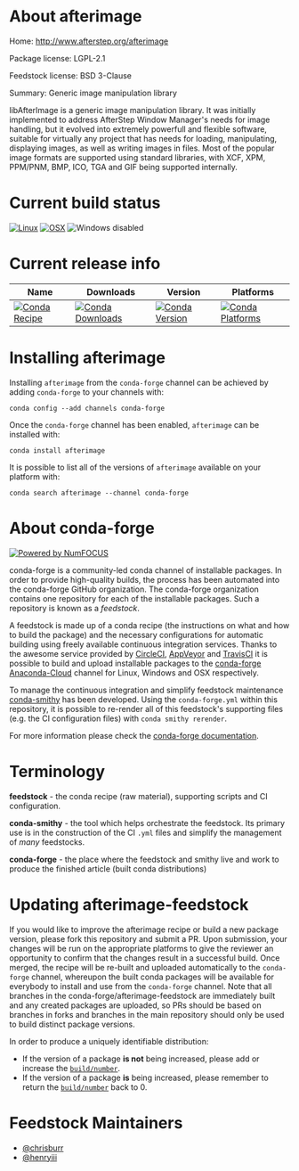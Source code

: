 <!--
# -*- mode: jinja -*-
-->

About afterimage
================

Home: http://www.afterstep.org/afterimage

Package license: LGPL-2.1

Feedstock license: BSD 3-Clause

Summary: Generic image manipulation library

libAfterImage is a generic image manipulation library. It was initially
implemented to address AfterStep Window Manager's needs for image handling,
but it evolved into extremely powerfull and flexible software, suitable for
virtually any project that has needs for loading, manipulating, displaying
images, as well as writing images in files. Most of the popular image
formats are supported using standard libraries, with XCF, XPM, PPM/PNM,
BMP, ICO, TGA and GIF being supported internally.


Current build status
====================

[![Linux](https://img.shields.io/circleci/project/github/conda-forge/afterimage-feedstock/master.svg?label=Linux)](https://circleci.com/gh/conda-forge/afterimage-feedstock)
[![OSX](https://img.shields.io/travis/conda-forge/afterimage-feedstock/master.svg?label=macOS)](https://travis-ci.org/conda-forge/afterimage-feedstock)
![Windows disabled](https://img.shields.io/badge/Windows-disabled-lightgrey.svg)

Current release info
====================

| Name | Downloads | Version | Platforms |
| --- | --- | --- | --- |
| [![Conda Recipe](https://img.shields.io/badge/recipe-afterimage-green.svg)](https://anaconda.org/conda-forge/afterimage) | [![Conda Downloads](https://img.shields.io/conda/dn/conda-forge/afterimage.svg)](https://anaconda.org/conda-forge/afterimage) | [![Conda Version](https://img.shields.io/conda/vn/conda-forge/afterimage.svg)](https://anaconda.org/conda-forge/afterimage) | [![Conda Platforms](https://img.shields.io/conda/pn/conda-forge/afterimage.svg)](https://anaconda.org/conda-forge/afterimage) |

Installing afterimage
=====================

Installing `afterimage` from the `conda-forge` channel can be achieved by adding `conda-forge` to your channels with:

```
conda config --add channels conda-forge
```

Once the `conda-forge` channel has been enabled, `afterimage` can be installed with:

```
conda install afterimage
```

It is possible to list all of the versions of `afterimage` available on your platform with:

```
conda search afterimage --channel conda-forge
```


About conda-forge
=================

[![Powered by NumFOCUS](https://img.shields.io/badge/powered%20by-NumFOCUS-orange.svg?style=flat&colorA=E1523D&colorB=007D8A)](http://numfocus.org)

conda-forge is a community-led conda channel of installable packages.
In order to provide high-quality builds, the process has been automated into the
conda-forge GitHub organization. The conda-forge organization contains one repository
for each of the installable packages. Such a repository is known as a *feedstock*.

A feedstock is made up of a conda recipe (the instructions on what and how to build
the package) and the necessary configurations for automatic building using freely
available continuous integration services. Thanks to the awesome service provided by
[CircleCI](https://circleci.com/), [AppVeyor](https://www.appveyor.com/)
and [TravisCI](https://travis-ci.org/) it is possible to build and upload installable
packages to the [conda-forge](https://anaconda.org/conda-forge)
[Anaconda-Cloud](https://anaconda.org/) channel for Linux, Windows and OSX respectively.

To manage the continuous integration and simplify feedstock maintenance
[conda-smithy](https://github.com/conda-forge/conda-smithy) has been developed.
Using the ``conda-forge.yml`` within this repository, it is possible to re-render all of
this feedstock's supporting files (e.g. the CI configuration files) with ``conda smithy rerender``.

For more information please check the [conda-forge documentation](https://conda-forge.org/docs/).

Terminology
===========

**feedstock** - the conda recipe (raw material), supporting scripts and CI configuration.

**conda-smithy** - the tool which helps orchestrate the feedstock.
                   Its primary use is in the construction of the CI ``.yml`` files
                   and simplify the management of *many* feedstocks.

**conda-forge** - the place where the feedstock and smithy live and work to
                  produce the finished article (built conda distributions)


Updating afterimage-feedstock
=============================

If you would like to improve the afterimage recipe or build a new
package version, please fork this repository and submit a PR. Upon submission,
your changes will be run on the appropriate platforms to give the reviewer an
opportunity to confirm that the changes result in a successful build. Once
merged, the recipe will be re-built and uploaded automatically to the
`conda-forge` channel, whereupon the built conda packages will be available for
everybody to install and use from the `conda-forge` channel.
Note that all branches in the conda-forge/afterimage-feedstock are
immediately built and any created packages are uploaded, so PRs should be based
on branches in forks and branches in the main repository should only be used to
build distinct package versions.

In order to produce a uniquely identifiable distribution:
 * If the version of a package **is not** being increased, please add or increase
   the [``build/number``](https://conda.io/docs/user-guide/tasks/build-packages/define-metadata.html#build-number-and-string).
 * If the version of a package **is** being increased, please remember to return
   the [``build/number``](https://conda.io/docs/user-guide/tasks/build-packages/define-metadata.html#build-number-and-string)
   back to 0.

Feedstock Maintainers
=====================

* [@chrisburr](https://github.com/chrisburr/)
* [@henryiii](https://github.com/henryiii/)

